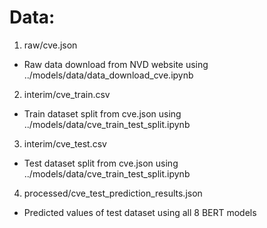 # Data:

1. raw/cve.json
* Raw data download from NVD website using ../models/data/data_download_cve.ipynb

2. interim/cve_train.csv
* Train dataset split from cve.json using ../models/data/cve_train_test_split.ipynb

3. interim/cve_test.csv
* Test dataset split from cve.json using ../models/data/cve_train_test_split.ipynb

4. processed/cve_test_prediction_results.json
* Predicted values of test dataset using all 8 BERT models
